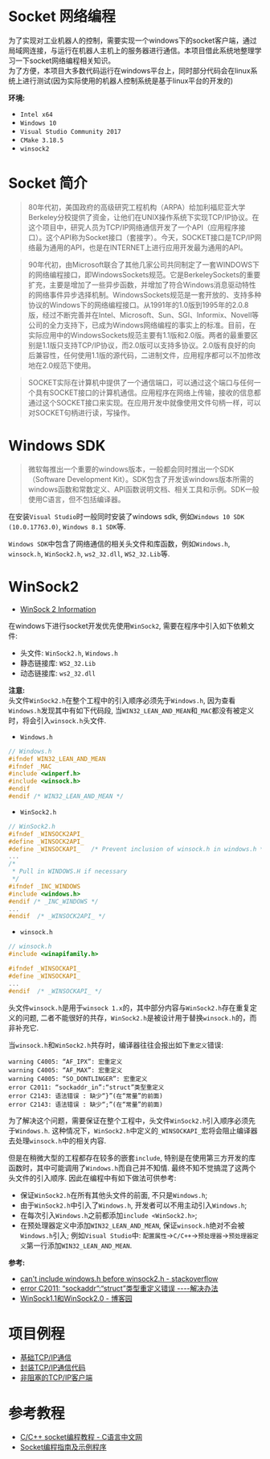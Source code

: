 # Socket 网络编程
为了实现对工业机器人的控制，需要实现一个windows下的socket客户端，通过局域网连接，与运行在机器人主机上的服务器进行通信。本项目借此系统地整理学习一下socket网络编程相关知识。  
为了方便，本项目大多数代码运行在windows平台上，同时部分代码会在linux系统上进行测试(因为实际使用的机器人控制系统是基于linux平台的开发的)

**环境:**  
- `Intel x64`
- `Windows 10`
- `Visual Studio Community 2017`
- `CMake 3.18.5`
- `winsock2`

# Socket 简介
> 80年代初，美国政府的高级研究工程机构（ARPA）给加利福尼亚大学Berkeley分校提供了资金，让他们在UNIX操作系统下实现TCP/IP协议。在这个项目中，研究人员为TCP/IP网络通信开发了一个API（应用程序接口）。这个API称为Socket接口（套接字）。今天，SOCKET接口是TCP/IP网络最为通用的API，也是在INTERNET上进行应用开发最为通用的API。

> 90年代初，由Microsoft联合了其他几家公司共同制定了一套WINDOWS下的网络编程接口，即WindowsSockets规范。它是BerkeleySockets的重要扩充，主要是增加了一些异步函数，并增加了符合Windows消息驱动特性的网络事件异步选择机制。WindowsSockets规范是一套开放的、支持多种协议的Windows下的网络编程接口。从1991年的1.0版到1995年的2.0.8版，经过不断完善并在Intel、Microsoft、Sun、SGI、Informix、Novell等公司的全力支持下，已成为Windows网络编程的事实上的标准。目前，在实际应用中的WindowsSockets规范主要有1.1版和2.0版。两者的最重要区别是1.1版只支持TCP/IP协议，而2.0版可以支持多协议。2.0版有良好的向后兼容性，任何使用1.1版的源代码，二进制文件，应用程序都可以不加修改地在2.0规范下使用。

> SOCKET实际在计算机中提供了一个通信端口，可以通过这个端口与任何一个具有SOCKET接口的计算机通信。应用程序在网络上传输，接收的信息都通过这个SOCKET接口来实现。在应用开发中就像使用文件句柄一样，可以对SOCKET句柄进行读，写操作。

# Windows SDK
> 微软每推出一个重要的windows版本，一般都会同时推出一个SDK（Software Development Kit）。SDK包含了开发该windows版本所需的windows函数和常数定义、API函数说明文档、相关工具和示例。SDK一般使用C语言，但不包括编译器。

在安装`Visual Studio`时一般同时安装了windows sdk, 例如`Windows 10 SDK (10.0.17763.0)`, `Windows 8.1 SDK`等.

`Windows SDK`中包含了网络通信的相关头文件和库函数，例如`Windows.h`, `winsock.h`, `WinSock2.h`, `ws2_32.dll`, `WS2_32.Lib`等.

# WinSock2

- [WinSock 2 Information](http://www.sockets.com/winsock2.htm)

在windows下进行socket开发优先使用`WinSock2`, 需要在程序中引入如下依赖文件:  
- 头文件: `WinSock2.h`, `Windows.h`
- 静态链接库: `WS2_32.Lib`
- 动态链接库: `ws2_32.dll`  

**注意:**   
头文件`WinSock2.h`在整个工程中的引入顺序必须先于`Windows.h`, 因为查看`Windows.h`发现其中有如下代码段, 当`WIN32_LEAN_AND_MEAN`和`_MAC`都没有被定义时，将会引入`winsock.h`头文件. 

- `Windows.h`   

```cpp {.line-numbers}
// Windows.h
#ifndef WIN32_LEAN_AND_MEAN
#ifndef _MAC
#include <winperf.h>
#include <winsock.h>
#endif
#endif /* WIN32_LEAN_AND_MEAN */
```

- `WinSock2.h`  

```cpp {.line-numbers}
// WinSock2.h
#ifndef _WINSOCK2API_
#define _WINSOCK2API_
#define _WINSOCKAPI_   /* Prevent inclusion of winsock.h in windows.h */
...
/*
 * Pull in WINDOWS.H if necessary
 */
#ifndef _INC_WINDOWS
#include <windows.h>
#endif /* _INC_WINDOWS */
...
#endif  /* _WINSOCK2API_ */
```

- `winsock.h`  

```cpp {.line-numbers}
// winsock.h
#include <winapifamily.h>

#ifndef _WINSOCKAPI_
#define _WINSOCKAPI_
...
#endif  /* _WINSOCKAPI_ */
```

头文件`winsock.h`是用于`winsock 1.x`的，其中部分内容与`WinSock2.h`存在重复定义的问题, 二者不能很好的共存，`WinSock2.h`是被设计用于替换`winsock.h`的，而非补充它. 

当`winsock.h`和`WinSock2.h`共存时，编译器往往会报出如下`重定义`错误:  
```
warning C4005: “AF_IPX”: 宏重定义
warning C4005: “AF_MAX”: 宏重定义
warning C4005: “SO_DONTLINGER”: 宏重定义
error C2011: “sockaddr_in”:“struct”类型重定义
error C2143: 语法错误 : 缺少“}”(在“常量”的前面)
error C2143: 语法错误 : 缺少“;”(在“常量”的前面) 
```

为了解决这个问题，需要保证在整个工程中，头文件`WinSock2.h`引入顺序必须先于`Windows.h`. 这种情况下，`WinSock2.h`中定义的`_WINSOCKAPI_`宏将会阻止编译器去处理`winsock.h`中的相关内容. 

但是在稍微大型的工程都存在较多的嵌套`include`, 特别是在使用第三方开发的库函数时，其中可能调用了`Windows.h`而自己并不知情. 最终不知不觉搞混了这两个头文件的引入顺序. 因此在编程中有如下做法可供参考: 
- 保证`WinSock2.h`在所有其他头文件的前面, 不只是`Windows.h`;
- 由于`WinSock2.h`中引入了`Windows.h`, 开发者可以不用主动引入`Windows.h`;
- 在每次引入`Windows.h`之前都添加`include <WinSock2.h>`;
- 在预处理器定义中添加`WIN32_LEAN_AND_MEAN`, 保证`winsock.h`绝对不会被`Windows.h`引入;
    例如`Visual Studio`中: `配置属性`->`C/C++`->`预处理器`->`预处理器定义`第一行添加`WIN32_LEAN_AND_MEAN`.


**参考:**  
- [can't include windows.h before winsock2.h - stackoverflow](https://stackoverflow.com/questions/9153911/is-there-a-difference-between-winsock-h-and-winsock2-h/9168850#9168850)
- [error C2011: “sockaddr”:“struct”类型重定义错误 ----解决办法](https://blog.csdn.net/ccnu027cs/article/details/103593923?utm_medium=distribute.pc_relevant.none-task-blog-baidujs_baidulandingword-1&spm=1001.2101.3001.4242)
- [WinSock1.1和WinSock2.0 - 博客园](https://www.cnblogs.com/MakeView660/p/9237990.html)

# 项目例程
- [基础TCP/IP通信](doc/basic_tcp_ip.md)
- [封装TCP/IP通信代码](doc/object_oriented_tcp_ip.md)
- [非阻塞的TCP/IP客户端](doc/non_block_tcp_ip.md)

# 参考教程

- [C/C++ socket编程教程 - C语言中文网](http://c.biancheng.net/cpp/socket/)
- [Socket编程指南及示例程序](http://www.blogjava.net/wxb_nudt/archive/2007/11/01/157623.html)

